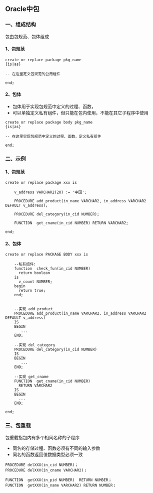 ## Oracle中包
### 一、组成结构
包由包规范、包体组成
#### 1、包规范
```
create or replace package pkg_name   
{is|as}
 
-- 在这里定义包规范的公用组件
  
end;
```

#### 2、包体
* 包体用于实现包规范中定义的过程、函数，
* 可以单独定义私有组件，但只能在包内使用，不能在其它子程序中使用
```
create or replace package body pkg_name   
{is|as}
 
-- 在这里实现包规范中定义的过程、函数，定义私有组件
  
end;
```




### 二、示例
#### 1、包规范
```
create or replace package xxx is
  
    v_address VARCHAR2(20) := '中国';       

    PROCEDURE add_product(in_name VARCHAR2, in_address VARCHAR2 DEFAULT v_address);

    PROCEDURE del_category(in_cid NUMBER);
    
    FUNCTION  get_cname(in_cid NUMBER) RETURN VARCHAR2;
     
end;
```


#### 2、包体 
```
create or replace PACKAGE BODY xxx is
     
    --私有组件: 
    function  check_fun(in_cid NUMBER) 
      return boolean
    is
      v_count NUMBER;
    begin
      return true;
    end;    
       

    --实现 add_product  
    PROCEDURE add_product(in_name VARCHAR2, in_address VARCHAR2 DEFAULT v_address)
    IS 
    BEGIN
       ...
    END;      

    --实现 del_category 
    PROCEDURE del_category(in_cid NUMBER)
    IS
    BEGIN
       ...
    END;

    --实现 get_cname 
    FUNCTION  get_cname(in_cid NUMBER) 
      RETURN VARCHAR2
    IS
    BEGIN
      ...
    END;
    
end;
```


### 三、包重载
包重载指包内有多个相同名称的子程序
* 同名的存储过程、函数必须有不同的输入参数
* 同名的函数返回值数据类型必须一致
```
PROCEDURE delXXX(in_cid NUMBER)；
PROCEDURE delXXX(in_cname VARCHAR2)；

FUNCTION  getXXX(in_pid NUMBER)  RETURN NUMBER；
FUNCTION  getXXX(in_name VARCHAR2) RETURN NUMBER；
```